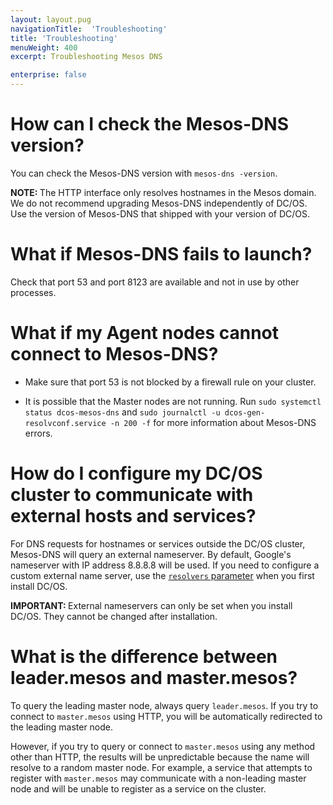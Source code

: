 ```yaml
---
layout: layout.pug
navigationTitle:  'Troubleshooting'
title: 'Troubleshooting'
menuWeight: 400
excerpt: Troubleshooting Mesos DNS

enterprise: false
---
```


<!-- The source repo for this topic is https://github.com/dcos/dcos-docs-site -->


# How can I check the Mesos-DNS version?

You can check the Mesos-DNS version with `mesos-dns -version`.

<p class="message--note"><strong>NOTE: </strong> The HTTP interface only resolves hostnames in the Mesos domain. We do not recommend upgrading Mesos-DNS independently of DC/OS. Use the version of Mesos-DNS that shipped with your version of DC/OS.</p>

# What if Mesos-DNS fails to launch?

Check that port 53 and port 8123 are available and not in use by other processes.

# What if my Agent nodes cannot connect to Mesos-DNS?

*   Make sure that port 53 is not blocked by a firewall rule on your cluster.

*   It is possible that the Master nodes are not running. Run `sudo systemctl status dcos-mesos-dns` and `sudo journalctl -u dcos-gen-resolvconf.service -n 200 -f` for more information about Mesos-DNS errors.

# How do I configure my DC/OS cluster to communicate with external hosts and services?

For DNS requests for hostnames or services outside the DC/OS cluster, Mesos-DNS will query an external nameserver. By default, Google's nameserver with IP address 8.8.8.8 will be used. If you need to configure a custom external name server, use the [`resolvers` parameter][1] when you first install DC/OS.

<p class="message--important"><strong>IMPORTANT: </strong>External nameservers can only be set when you install DC/OS. They cannot be changed after installation.<P>

# <a name="leader"></a>What is the difference between leader.mesos and master.mesos?

To query the leading master node, always query `leader.mesos`. If you try to connect to `master.mesos` using HTTP, you will be automatically redirected to the leading master node.

However, if you try to query or connect to `master.mesos` using any method other than HTTP, the results will be unpredictable because the name will resolve to a random master node. For example, a service that attempts to register with `master.mesos` may communicate with a non-leading master node and will be unable to register as a service on the cluster.

 [1]: /1.12/installing/production/advanced-configuration/configuration-reference/